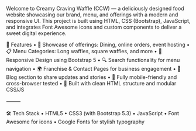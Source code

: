 Welcome to Creamy Craving Waffle (CCW) — a deliciously designed food website showcasing our brand, menu, and offerings with a modern and responsive UI. This project is built using HTML, CSS (Bootstrap), JavaScript, and integrates Font Awesome icons and custom components to deliver a sweet digital experience.

🚀 Features
	•	🍴 Showcase of offerings: Dining, online orders, event hosting
	•	📋 Menu Categories: Long waffles, square waffles, and more
	•	🎨 Responsive Design using Bootstrap 5
	•	🔍 Search functionality for menu navigation
	•	🌍 Franchise & Contact Pages for business engagement
	•	📰 Blog section to share updates and stories
	•	📱 Fully mobile-friendly and cross-browser tested
	•	🧠 Built with clean HTML structure and modular CSS/JS

⸻

🛠 Tech Stack
	•	HTML5
	•	CSS3 (with Bootstrap 5.3)
	•	JavaScript
	•	Font Awesome for icons
	•	Google Fonts for stylish typography
